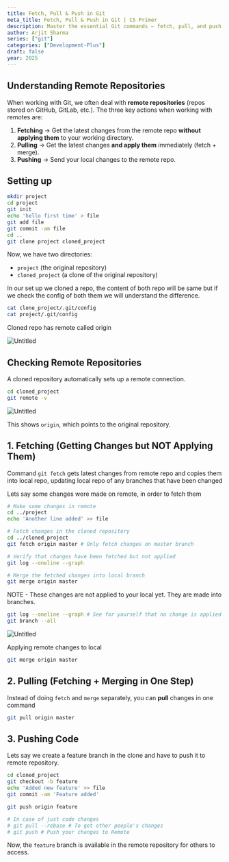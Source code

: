 ```yaml
---
title: Fetch, Pull & Push in Git
meta_title: Fetch, Pull & Push in Git | CS Primer
description: Master the essential Git commands – fetch, pull, and push – to keep your local and remote repositories synchronized and up to date in 2025.
author: Arjit Sharma
series: ["git"]
categories: ["Development-Plus"]
draft: false
year: 2025
---
```


## Understanding Remote Repositories

When working with Git, we often deal with **remote repositories** (repos stored on GitHub, GitLab, etc.). The three key actions when working with remotes are:

1. **Fetching** → Get the latest changes from the remote repo **without applying them** to your working directory.
2. **Pulling** → Get the latest changes **and apply them** immediately (fetch + merge).
3. **Pushing** → Send your local changes to the remote repo.

## Setting up

```bash
mkdir project
cd project
git init
echo 'hello first time' > file
git add file 
git commit -am file
cd ..
git clone project cloned_project
```

Now, we have two directories:

- `project` (the original repository)
- `cloned_project` (a clone of the original repository)

In our set up we cloned a repo, the content of both repo will be same but if we check the config of both them we will understand the difference.

```bash
cat clone_project/.git/config
cat project/.git/config
```

Cloned repo has remote called origin

![Untitled](https://res.cloudinary.com/dwa6rcttw/image/upload/v1741782659/Untitled_16_fgffmz.png)

## **Checking Remote Repositories**

A cloned repository automatically sets up a remote connection.

```bash
cd cloned_project
git remote -v
```

![Untitled](https://res.cloudinary.com/dwa6rcttw/image/upload/v1741782661/Untitled_17_hdojya.png)

This shows `origin`, which points to the original repository.

## 1. Fetching (Getting Changes but NOT Applying Them)

Command `git fetch` gets latest changes from remote repo and copies them into local repo, updating local repo of any branches that have been changed

Lets say some changes were made on remote, in order to fetch them 

```bash
# Make some changes in remote
cd ../project
echo 'Another line added' >> file

# Fetch changes in the cloned repository
cd ../cloned_project
git fetch origin master # Only fetch changes on master branch

# Verify that changes have been fetched but not applied
git log --oneline --graph

# Merge the fetched changes into local branch
git merge origin master
```

NOTE - These changes are not applied to your local yet. They are made into branches.

```bash
git log --oneline --graph # See for yourself that no change is applied
git branch --all 
```

![Untitled](https://res.cloudinary.com/dwa6rcttw/image/upload/v1741782660/Untitled_18_kzee2f.png)

Applying remote changes to local

```bash
git merge origin master
```

## 2. Pulling (Fetching + Merging in One Step)

Instead of doing `fetch` and `merge` separately, you can **pull** changes in one command

```bash
git pull origin master
```

## 3. Pushing Code

Lets say we create a feature branch in the clone and have to push it to remote repository. 

```bash
cd cloned_project
git checkout -b feature
echo 'Added new feature' >> file
git commit -am 'Feature added'
```

```bash
git push origin feature 

# In case of just code changes
# git pull --rebase # To get other people's changes
# git push # Push your changes to Remote
```

Now, the `feature` branch is available in the remote repository for others to access.